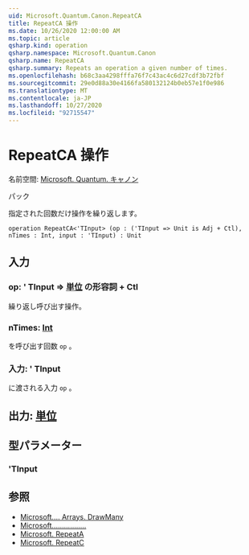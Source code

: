 ```yaml
---
uid: Microsoft.Quantum.Canon.RepeatCA
title: RepeatCA 操作
ms.date: 10/26/2020 12:00:00 AM
ms.topic: article
qsharp.kind: operation
qsharp.namespace: Microsoft.Quantum.Canon
qsharp.name: RepeatCA
qsharp.summary: Repeats an operation a given number of times.
ms.openlocfilehash: b68c3aa4298fffa76f7c43ac4c6d27cdf3b72fbf
ms.sourcegitcommit: 29e0d88a30e4166fa580132124b0eb57e1f0e986
ms.translationtype: MT
ms.contentlocale: ja-JP
ms.lasthandoff: 10/27/2020
ms.locfileid: "92715547"
---
```

# <a name="repeatca-operation"></a>RepeatCA 操作

名前空間: [Microsoft. Quantum. キャノン](xref:Microsoft.Quantum.Canon)

パック [](https://nuget.org/packages/)


指定された回数だけ操作を繰り返します。

```qsharp
operation RepeatCA<'TInput> (op : ('TInput => Unit is Adj + Ctl), nTimes : Int, input : 'TInput) : Unit
```


## <a name="input"></a>入力

### <a name="op--tinput--unit-adj--ctl"></a>op: ' TInput => [単位](xref:microsoft.quantum.lang-ref.unit) の形容詞 + Ctl

繰り返し呼び出す操作。


### <a name="ntimes--int"></a>nTimes: [Int](xref:microsoft.quantum.lang-ref.int)

を呼び出す回数 `op` 。


### <a name="input--tinput"></a>入力: ' TInput

に渡される入力 `op` 。



## <a name="output--unit"></a>出力: [単位](xref:microsoft.quantum.lang-ref.unit)



## <a name="type-parameters"></a>型パラメーター

### <a name="tinput"></a>'TInput



## <a name="see-also"></a>参照

- [Microsoft.... Arrays. DrawMany](xref:Microsoft.Quantum.Arrays.DrawMany)
- [Microsoft.................](xref:Microsoft.Quantum.Canon.Repeat)
- [Microsoft. RepeatA](xref:Microsoft.Quantum.Canon.RepeatA)
- [Microsoft. RepeatC](xref:Microsoft.Quantum.Canon.RepeatC)